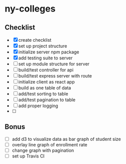 # ny-colleges

## Checklist
 - [x] create checklist
 - [x] set up project structure
 - [x] initialize server npm package
 - [x] add testing suite to server
 - [ ] set up module structure for server
 - [ ] build/test controller for api
 - [ ] build/test express server with route
 - [ ] initialize client as react app
 - [ ] build as one table of data
 - [ ] add/test sorting to table
 - [ ] add/test pagination to table
 - [ ] add proper logging
 - [ ]
 
## Bonus
 - [ ] add d3 to visualize data as bar graph of student size
 - [ ] overlay line graph of enrollment rate
 - [ ] change graph with pagination
 - [ ] set up Travis CI